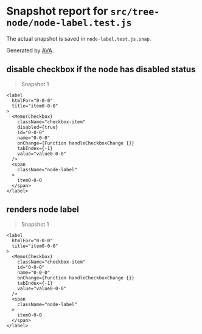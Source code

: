 # Snapshot report for `src/tree-node/node-label.test.js`

The actual snapshot is saved in `node-label.test.js.snap`.

Generated by [AVA](https://ava.li).

## disable checkbox if the node has disabled status

> Snapshot 1

    <label
      htmlFor="0-0-0"
      title="item0-0-0"
    >
      <Memo(Checkbox)
        className="checkbox-item"
        disabled={true}
        id="0-0-0"
        name="0-0-0"
        onChange={Function handleCheckboxChange {}}
        tabIndex={-1}
        value="value0-0-0"
      />
      <span
        className="node-label"
      >
        item0-0-0
      </span>
    </label>

## renders node label

> Snapshot 1

    <label
      htmlFor="0-0-0"
      title="item0-0-0"
    >
      <Memo(Checkbox)
        className="checkbox-item"
        id="0-0-0"
        name="0-0-0"
        onChange={Function handleCheckboxChange {}}
        tabIndex={-1}
        value="value0-0-0"
      />
      <span
        className="node-label"
      >
        item0-0-0
      </span>
    </label>
